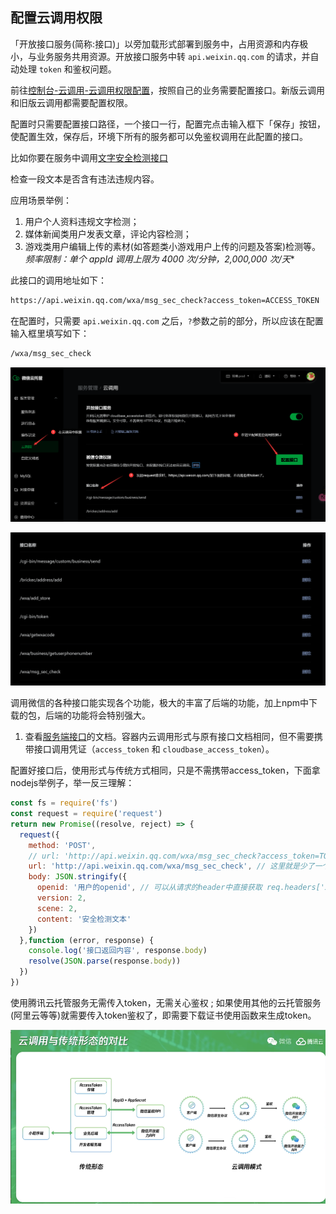 ## 配置云调用权限

「开放接口服务(简称:接口)」以旁加载形式部署到服务中，占用资源和内存极小，与业务服务共用资源。开放接口服务中转 `api.weixin.qq.com` 的请求，并自动处理 `token` 和鉴权问题。

前往[控制台-云调用-云调用权限配置](https://cloud.weixin.qq.com/cloudrun/openapi)，按照自己的业务需要配置接口。新版云调用和旧版云调用都需要配置权限。

配置时只需要配置接口路径，一个接口一行，配置完点击输入框下「保存」按钮，使配置生效，保存后，环境下所有的服务都可以免鉴权调用在此配置的接口。

比如你要在服务中调用[文字安全检测接口](https://developers.weixin.qq.com/miniprogram/dev/framework/security.msgSecCheck-v1.html)

检查一段文本是否含有违法违规内容。

应用场景举例：

1. 用户个人资料违规文字检测；
2. 媒体新闻类用户发表文章，评论内容检测；
3. 游戏类用户编辑上传的素材(如答题类小游戏用户上传的问题及答案)检测等。 *频率限制：单个 appId 调用上限为 4000 次/分钟，2,000,000 次/天**

此接口的调用地址如下：

```bash
https://api.weixin.qq.com/wxa/msg_sec_check?access_token=ACCESS_TOKEN
```

在配置时，只需要 `api.weixin.qq.com` 之后，`?`参数之前的部分，所以应该在配置输入框里填写如下：

```bash
/wxa/msg_sec_check
```

![QQ截图20240628203231](./QQ截图20240628203231.png)

![QQ截图20240628204702](./QQ截图20240628204702.png)

调用微信的各种接口能实现各个功能，极大的丰富了后端的功能，加上npm中下载的包，后端的功能将会特别强大。

1. 查看[服务端接口](https://developers.weixin.qq.com/miniprogram/dev/api-backend/)的文档。容器内云调用形式与原有接口文档相同，但不需要携带接口调用凭证（`access_token` 和 `cloudbase_access_token`）。

配置好接口后，使用形式与传统方式相同，只是不需携带access_token，下面拿nodejs举例子，举一反三理解：

```js
const fs = require('fs')
const request = require('request')
return new Promise((resolve, reject) => {
  request({
    method: 'POST',
    // url: 'http://api.weixin.qq.com/wxa/msg_sec_check?access_token=TOKEN',
    url: 'http://api.weixin.qq.com/wxa/msg_sec_check', // 这里就是少了一个token
    body: JSON.stringify({
      openid: '用户的openid', // 可以从请求的header中直接获取 req.headers['x-wx-openid']
      version: 2,
      scene: 2,
      content: '安全检测文本'
    })
  },function (error, response) {
    console.log('接口返回内容', response.body)
    resolve(JSON.parse(response.body))
  })
})
```

使用腾讯云托管服务无需传入token，无需关心鉴权 ; 如果使用其他的云托管服务(阿里云等等)就需要传入token鉴权了，即需要下载证书使用函数来生成token。

![](./QQ截图20240628215457.png)

​	